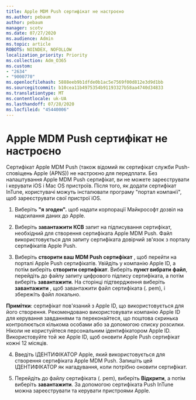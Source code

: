 ```yaml
---
title: Apple MDM Push сертифікат не настроєно
ms.author: pebaum
author: pebaum
manager: scotv
ms.date: 07/27/2020
ms.audience: Admin
ms.topic: article
ROBOTS: NOINDEX, NOFOLLOW
localization_priority: Priority
ms.collection: Adm_O365
ms.custom:
- "2634"
- "9000770"
ms.openlocfilehash: 5888eeb9b1dfde0b1ac5e7569f00d812e3d9d1bb
ms.sourcegitcommit: b10cea11b4975354b91193327b58aa4740d34833
ms.translationtype: MT
ms.contentlocale: uk-UA
ms.lasthandoff: 07/28/2020
ms.locfileid: "45440006"
---
```

# <a name="apple-mdm-push-certificate-has-not-been-set-up"></a>Apple MDM Push сертифікат не настроєно

Сертифікат Apple MDM Push (також відомий як сертифікат служби Push-сповіщень Apple (APNS)) не настроєно для передплати. Без налаштування Apple MDM Push сертифікат, ви не можете зареєструвати і керувати iOS і Mac OS пристроїв. Після того, як додати сертифікат InTune, користувачі можуть інсталювати програму "портал компанії", щоб зареєструвати свої пристрої iOS.

1. Виберіть **"я згоден".** щоб надати корпорації Майкрософт дозвіл на надсилання даних до Apple.

2. Виберіть **завантажити КСВ** запит на підписування сертифікат, необхідний для створення сертифіката Apple MDM Push. Файл використовується для запиту сертифіката довірчий зв'язок з порталу сертифікатів Apple Push.

3. Виберіть **створити ваш MDM Push сертифікат** , щоб перейти на порталі Apple Push сертифікатів. Увійдіть у компанію Apple ID, а потім виберіть **створити сертифікат**. Виберіть **пункт вибрати файл**, перейдіть до файлу запиту цифрового підпису сертифіката, а потім виберіть **завантажити**. На сторінці підтвердження виберіть **завантажити** , щоб завантажити файл сертифіката (. pem), і збережіть файл локально.
 
**Примітки**: сертифікат пов'язаний з Apple ID, що використовується для його створення. Рекомендовано використовувати компанію Apple ID для керування завданнями та переконайтеся, що поштова скринька контролюється кількома особами або за допомогою списку розсилки. Ніколи не користуйтеся персональним ідентифікатором Apple ID. Використовуйте той же Apple ID, щоб оновити Apple Push сертифікат кожні 12 місяців.
 
4. Введіть ІДЕНТИФІКАТОР Apple, який використовується для створення сертифіката Apple MDM Push. Запишіть цей ІДЕНТИФІКАТОР як нагадування, коли потрібно оновити сертифікат.

5. Перейдіть до файлу сертифіката (. pem), виберіть **Відкрити**, а потім виберіть **завантажити**. За допомогою сертифіката Push InTune можна зареєструвати та керувати пристроями Apple.